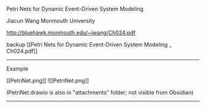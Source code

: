 Petri Nets for Dynamic Event-Driven System Modeling

Jiacun Wang
Monmouth University

http://bluehawk.monmouth.edu/~jwang/Ch024.pdf

backup [[Petri Nets for Dynamic Event-Driven System Modeling _ Ch024.pdf]]

---

Example

[[PetriNet.png]]
![[PetriNet.png]]

(PetriNet.drawio is also in "attachments" folder; not visible from Obsidian)

---